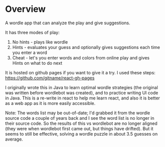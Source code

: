 # Overview

A wordle app that can analyze the play and give suggestions.

It has three modes of play:
1) No hints - plays like wordle
2) Hints - evaluates your guess and optionally gives suggestions each time you enter a word
3) Cheat - let's you enter words and colors from online play and gives Hints on what to do next

It is hosted on github pages if you want to give it a try. I used these steps: https://github.com/gitname/react-gh-pages

I originally wrote this in Java to learn optimal wordle strategies (the original was written before wordlebot was created), and to practice writing UI code in Java. This is a re-write in react to help me learn react, and also it is better as a web app as it is more easily accessible.

Note: The words list may be out-of-date; I'd grabbed it from the wordle source code a couple of years back and I see the word list is no longer in their source code. So the results of this vs wordlebot are no longer aligned (they were when wordlebot first came out, but things have drifted). But it seems to still be effective, solving a wordle puzzle in about 3.5 guesses on average.



